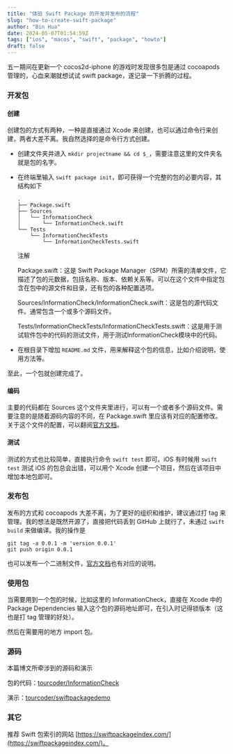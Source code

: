 ```yaml
---
title: "体验 Swift Package 的开发并发布的流程"
slug: "how-to-create-swift-package"
author: "Bin Hua"
date: 2024-05-07T01:54:59Z
tags: ["ios", "macos", "swift", "package", "howto"]
draft: false
---
```


五一期间在更新一个 cocos2d-iphone 的游戏时发现很多包是通过 cocoapods 管理的，心血来潮就想试试 swift package，遂记录一下折腾的过程。

### 开发包

#### 创建

创建包的方式有两种，一种是直接通过 Xcode 来创建，也可以通过命令行来创建，两者大差不离。我自然选择的是命令行方式创建。

- 创建文件夹并进入 `mkdir projectname && cd $_`，需要注意这里的文件夹名就是包的名字。

- 在终端里输入 `swift package init`，即可获得一个完整的包的必要内容，其结构如下

  ```
  .
  ├── Package.swift
  ├── Sources
  │   └── InformationCheck
  │       └── InformationCheck.swift
  └── Tests
      └── InformationCheckTests
          └── InformationCheckTests.swift
  ```

  注解

  Package.swift：这是 Swift Package Manager（SPM）所需的清单文件，它描述了包的元数据，包括名称、版本、依赖关系等。可以在这个文件中指定包含在包中的源文件和目录，还有包的各种配置选项。

  Sources/InformationCheck/InformationCheck.swift：这是包的源代码文件。通常包含一个或多个源码文件。

  Tests/InformationCheckTests/InformationCheckTests.swift：这是用于测试软件包中的代码的测试文件，用于测试InformationCheck模块中的代码。

- 在根目录下增加 `README.md` 文件，用来解释这个包的信息，比如介绍说明，使用方法等。

至此，一个包就创建完成了。

#### 编码

主要的代码都在 Sources 这个文件夹里进行，可以有一个或者多个源码文件。需要注意的是随着源码内容的不同，在 Package.swift 里应该有对应的配置修改。关于这个文件的配置，可以翻阅[官方文档](https://developer.apple.com/documentation/packagedescription/package)。

#### 测试

测试的方式也比较简单，直接执行命令 `swift test` 即可。iOS 有时候用 `swift test` 测试 iOS 的包总会出错，可以用个 Xcode 创建一个项目，然后在该项目中增加本地包即可。

### 发布包

发布的方式和 cocoapods 大差不离，为了更好的组织和维护，建议通过打 tag 来管理。我的想法是既然开源了，直接把代码丢到 GitHub 上就行了，未通过 `swift build` 来做编译。我的操作是

```
git tag -a 0.0.1 -m 'version 0.0.1'
git push origin 0.0.1
```

也可以发布一个二进制文件，[官方文档](https://developer.apple.com/documentation/xcode/distributing-binary-frameworks-as-swift-packages)也有对应的说明。

### 使用包

当需要用到一个包的时候，比如这里的 InformationCheck，直接在 Xcode 中的 Package Dependencies 输入这个包的源码地址即可，在引入时记得锁版本（这也是打 tag 管理的好处）。

然后在需要用的地方 import 包。

### 源码

本篇博文所牵涉到的源码和演示

包的代码：[tourcoder/InformationCheck](https://github.com/tourcoder/InformationCheck)

演示：[tourcoder/swiftpackagedemo](https://github.com/tourcoder/swiftpackagedemo)

### 其它

推荐 Swift 包索引的网站 [https://swiftpackageindex.com/](https://swiftpackageindex.com/)。